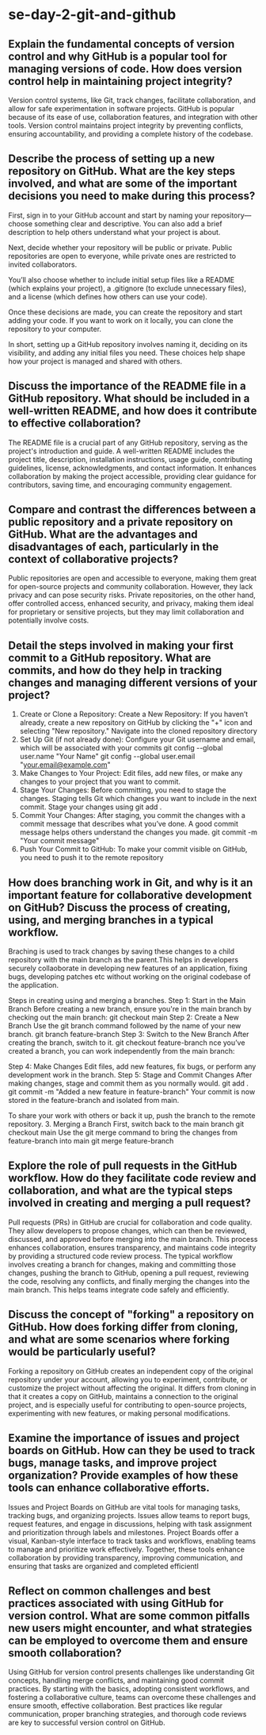 # se-day-2-git-and-github
## Explain the fundamental concepts of version control and why GitHub is a popular tool for managing versions of code. How does version control help in maintaining project integrity?
Version control systems, like Git, track changes, facilitate collaboration, and allow for safe experimentation in software projects. GitHub is popular because of its ease of use, collaboration features, and integration with other tools. Version control maintains project integrity by preventing conflicts, ensuring accountability, and providing a complete history of the codebase.

## Describe the process of setting up a new repository on GitHub. What are the key steps involved, and what are some of the important decisions you need to make during this process?
First, sign in to your GitHub account and start by naming your repository—choose something clear and descriptive. You can also add a brief description to help others understand what your project is about.

Next, decide whether your repository will be public or private. Public repositories are open to everyone, while private ones are restricted to invited collaborators.

You’ll also choose whether to include initial setup files like a README (which explains your project), a .gitignore (to exclude unnecessary files), and a license (which defines how others can use your code).

Once these decisions are made, you can create the repository and start adding your code. If you want to work on it locally, you can clone the repository to your computer.

In short, setting up a GitHub repository involves naming it, deciding on its visibility, and adding any initial files you need. These choices help shape how your project is managed and shared with others.

## Discuss the importance of the README file in a GitHub repository. What should be included in a well-written README, and how does it contribute to effective collaboration?
The README file is a crucial part of any GitHub repository, serving as the project's introduction and guide. A well-written README includes the project title, description, installation instructions, usage guide, contributing guidelines, license, acknowledgments, and contact information. It enhances collaboration by making the project accessible, providing clear guidance for contributors, saving time, and encouraging community engagement.

## Compare and contrast the differences between a public repository and a private repository on GitHub. What are the advantages and disadvantages of each, particularly in the context of collaborative projects?
Public repositories are open and accessible to everyone, making them great for open-source projects and community collaboration. However, they lack privacy and can pose security risks. Private repositories, on the other hand, offer controlled access, enhanced security, and privacy, making them ideal for proprietary or sensitive projects, but they may limit collaboration and potentially involve costs.

## Detail the steps involved in making your first commit to a GitHub repository. What are commits, and how do they help in tracking changes and managing different versions of your project?
1. Create or Clone a Repository:
Create a New Repository: If you haven’t already, create a new repository on GitHub by clicking the "+" icon and selecting "New repository."
Navigate into the cloned repository directory
2. Set Up Git (if not already done):
Configure your Git username and email, which will be associated with your commits
git config --global user.name "Your Name"
git config --global user.email "your.email@example.com"
3. Make Changes to Your Project:
Edit files, add new files, or make any changes to your project that you want to commit.
4. Stage Your Changes:
Before committing, you need to stage the changes. Staging tells Git which changes you want to include in the next commit. Stage your changes using
git add .
5. Commit Your Changes:
After staging, you commit the changes with a commit message that describes what you’ve done. A good commit message helps others understand the changes you made.
git commit -m "Your commit message"
6. Push Your Commit to GitHub:
To make your commit visible on GitHub, you need to push it to the remote repository

## How does branching work in Git, and why is it an important feature for collaborative development on GitHub? Discuss the process of creating, using, and merging branches in a typical workflow.
Braching is used to track changes by saving these changes to a child repository with the main branch as the parent.This helps in developers securely collaoborate in developing new features of an application, fixing bugs, developing patches etc without working on the original codebase of the application.

Steps in creating using and merging a branches.
Step 1: Start in the Main Branch
Before creating a new branch, ensure you're in the main branch by checking out the main branch:
git checkout main
Step 2: Create a New Branch
Use the git branch command followed by the name of your new branch.
git branch feature-branch
Step 3: Switch to the New Branch
After creating the branch, switch to it.
git checkout feature-branch
nce you’ve created a branch, you can work independently from the main branch:

Step 4: Make Changes
Edit files, add new features, fix bugs, or perform any development work in the branch.
Step 5: Stage and Commit Changes
After making changes, stage and commit them as you normally would.
git add .
git commit -m "Added a new feature in feature-branch"
Your commit is now stored in the feature-branch and isolated from main.

To share your work with others or back it up, push the branch to the remote repository.
3. Merging a Branch
First, switch back to the main branch
git checkout main
Use the git merge command to bring the changes from feature-branch into main
git merge feature-branch

## Explore the role of pull requests in the GitHub workflow. How do they facilitate code review and collaboration, and what are the typical steps involved in creating and merging a pull request?
Pull requests (PRs) in GitHub are crucial for collaboration and code quality. They allow developers to propose changes, which can then be reviewed, discussed, and approved before merging into the main branch. This process enhances collaboration, ensures transparency, and maintains code integrity by providing a structured code review process. The typical workflow involves creating a branch for changes, making and committing those changes, pushing the branch to GitHub, opening a pull request, reviewing the code, resolving any conflicts, and finally merging the changes into the main branch. This helps teams integrate code safely and efficiently.


## Discuss the concept of "forking" a repository on GitHub. How does forking differ from cloning, and what are some scenarios where forking would be particularly useful?
Forking a repository on GitHub creates an independent copy of the original repository under your account, allowing you to experiment, contribute, or customize the project without affecting the original. It differs from cloning in that it creates a copy on GitHub, maintains a connection to the original project, and is especially useful for contributing to open-source projects, experimenting with new features, or making personal modifications.

## Examine the importance of issues and project boards on GitHub. How can they be used to track bugs, manage tasks, and improve project organization? Provide examples of how these tools can enhance collaborative efforts.
Issues and Project Boards on GitHub are vital tools for managing tasks, tracking bugs, and organizing projects. Issues allow teams to report bugs, request features, and engage in discussions, helping with task assignment and prioritization through labels and milestones. Project Boards offer a visual, Kanban-style interface to track tasks and workflows, enabling teams to manage and prioritize work effectively. Together, these tools enhance collaboration by providing transparency, improving communication, and ensuring that tasks are organized and completed efficientl


## Reflect on common challenges and best practices associated with using GitHub for version control. What are some common pitfalls new users might encounter, and what strategies can be employed to overcome them and ensure smooth collaboration?

Using GitHub for version control presents challenges like understanding Git concepts, handling merge conflicts, and maintaining good commit practices. By starting with the basics, adopting consistent workflows, and fostering a collaborative culture, teams can overcome these challenges and ensure smooth, effective collaboration. Best practices like regular communication, proper branching strategies, and thorough code reviews are key to successful version control on GitHub.

